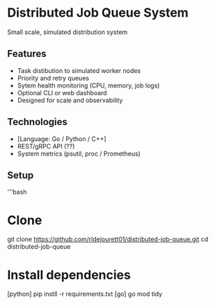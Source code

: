 # Distributed Job Queue System
Small scale, simulated distribution system


## Features
- Task distibution to simulated worker nodes
- Priority and retry queues
- Sytem health monitoring (CPU, memory, job logs)
- Optional CLI or web dashboard
- Designed for scale and observability

## Technologies
-  [Language: Go / Python / C++]
-  REST/gRPC API (??)
-  System metrics (psutil, proc / Prometheus)

## Setup

'''bash
# Clone
git clone https://github.com/rldejourett01/distributed-job-queue.git
cd distributed-job-queue

# Install dependencies
[python] pip instll -r requirements.txt
[go] go mod tidy
